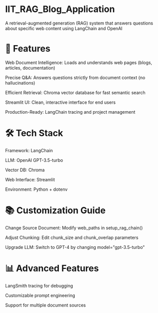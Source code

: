 # IIT_RAG_Blog_Application

A retrieval-augmented generation (RAG) system that answers questions about specific web content using LangChain and OpenAI

# 🌟 Features
Web Document Intelligence: Loads and understands web pages (blogs, articles, documentation)

Precise Q&A: Answers questions strictly from document context (no hallucinations)

Efficient Retrieval: Chroma vector database for fast semantic search

Streamlit UI: Clean, interactive interface for end users

Production-Ready: LangChain tracing and project management

# 🛠️ Tech Stack
Framework: LangChain

LLM: OpenAI GPT-3.5-turbo

Vector DB: Chroma

Web Interface: Streamlit

Environment: Python + dotenv


# 📚 Customization Guide
Change Source Document: Modify web_paths in setup_rag_chain()

Adjust Chunking: Edit chunk_size and chunk_overlap parameters

Upgrade LLM: Switch to GPT-4 by changing model="gpt-3.5-turbo"

# 📊 Advanced Features
LangSmith tracing for debugging

Customizable prompt engineering

Support for multiple document sources

